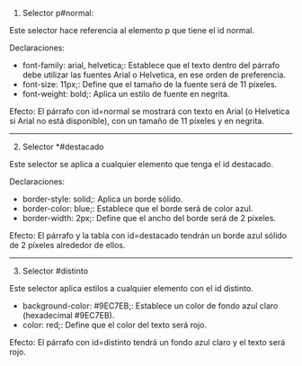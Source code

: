 1. Selector p#normal:

Este selector hace referencia al elemento p que tiene el id normal.

Declaraciones:
<ul>
<li>font-family: arial, helvetica;: Establece que el texto dentro del párrafo debe utilizar las fuentes Arial o Helvetica, en ese orden de preferencia.</li>
<li>font-size: 11px;: Define que el tamaño de la fuente será de 11 píxeles.</li>
<li>font-weight: bold;: Aplica un estilo de fuente en negrita.</li>
</ul>

Efecto: El párrafo con id=normal se mostrará con texto en Arial (o Helvetica si Arial no está disponible), con un tamaño de 11 píxeles y en negrita.

---

2. Selector *#destacado

Este selector se aplica a cualquier elemento que tenga el id destacado.

Declaraciones:

<ul>
<li>border-style: solid;: Aplica un borde sólido.</li>
<li>border-color: blue;: Establece que el borde será de color azul.</li>
<li>border-width: 2px;: Define que el ancho del borde será de 2 píxeles.</li>
</ul>

Efecto: El párrafo y la tabla con id=destacado tendrán un borde azul sólido de 2 píxeles alrededor de ellos.

---

3. Selector #distinto

Este selector aplica estilos a cualquier elemento con el id distinto.

<ul>
<li>background-color: #9EC7EB;: Establece un color de fondo azul claro (hexadecimal #9EC7EB).</li>
<li>color: red;: Define que el color del texto será rojo.</li>
</ul>

Efecto: El párrafo con id=distinto tendrá un fondo azul claro y el texto será rojo.